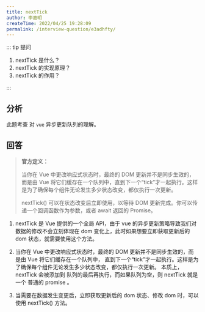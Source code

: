 ```yaml
---
title: nextTick
author: 李嘉明
createTime: 2022/04/25 19:28:09
permalink: /interview-question/e3adhfty/
---
```


::: tip 提问

1. nextTick 是什么？
2. nextTick 的实现原理？
3. nextTick 的作用？

:::

## 分析

此题考查 对 `vue` 异步更新队列的理解。

## 回答

> **官方定义：**
>
> 当你在 Vue 中更改响应式状态时，最终的 DOM 更新并不是同步生效的，而是由 Vue 将它们缓存在一个队列中，直到下一个“tick”才一起执行。这样是为了确保每个组件无论发生多少状态改变，都仅执行一次更新。
>
> nextTick() 可以在状态改变后立即使用，以等待 DOM 更新完成。你可以传递一个回调函数作为参数，或者 await 返回的 Promise。

1. nextTick 是 Vue 提供的一个全局 API，由于 vue 的异步更新策略导致我们对数据的修改不会立刻体现在 dom 变化上，此时如果想要立即获取更新后的 dom 状态，就需要使用这个方法。

2. 当你在 Vue 中更改响应式状态时，最终的 DOM 更新并不是同步生效的，而是由 Vue 将它们缓存在一个队列中，
   直到下一个“tick”才一起执行。这样是为了确保每个组件无论发生多少状态改变，都仅执行一次更新。
   本质上， nextTick 会被添加到 队列的最后再执行，而如果队列为空，则 nextTick 就是一个 普通的 promise 。

3. 当需要在数据发生变更后，立即获取更新后的 dom 状态、修改 dom 时，可以使用 nextTick() 方法。
